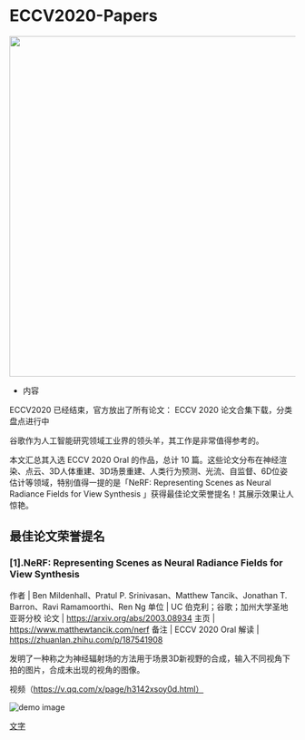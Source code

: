 # ECCV2020-Papers
<div align="center">
  <img src="resource/52CV.gif" width="600"/>
</div>

- 内容

ECCV2020 已经结束，官方放出了所有论文：
ECCV 2020 论文合集下载，分类盘点进行中

谷歌作为人工智能研究领域工业界的领头羊，其工作是非常值得参考的。

本文汇总其入选 ECCV 2020 Oral 的作品，总计 10 篇。这些论文分布在神经渲染、点云、3D人体重建、3D场景重建、人类行为预测、光流、自监督、6D位姿估计等领域，特别值得一提的是「NeRF: Representing Scenes as Neural Radiance Fields for View Synthesis 」获得最佳论文荣誉提名！其展示效果让人惊艳。

## 最佳论文荣誉提名

### [1].NeRF: Representing Scenes as Neural Radiance Fields for View Synthesis
作者 | Ben Mildenhall、Pratul P. Srinivasan、Matthew Tancik、Jonathan T. Barron、Ravi Ramamoorthi、Ren Ng
单位 | UC 伯克利；谷歌；加州大学圣地亚哥分校
论文 | https://arxiv.org/abs/2003.08934
主页 | https://www.matthewtancik.com/nerf
备注 | ECCV 2020 Oral
解读 | https://zhuanlan.zhihu.com/p/187541908

发明了一种称之为神经辐射场的方法用于场景3D新视野的合成，输入不同视角下拍的图片，合成未出现的视角的图像。

视频（https://v.qq.com/x/page/h3142xsoy0d.html）

![demo image](resource/coco_test_12510.jpg)

[文字](链接)
